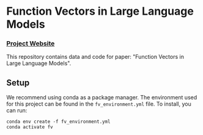 # Function Vectors in Large Language Models
### [Project Website](https://functions.baulab.info)

This repository contains data and code for paper: "Function Vectors in Large Language Models".
<!-- 
<p align="center">
<img src="fv_overview.png" style="width:80%;"/>
</p> -->

## Setup

We recommend using conda as a package manager. 
The environment used for this project can be found in the `fv_environment.yml` file.
To install, you can run: 
```
conda env create -f fv_environment.yml
conda activate fv
```



<!-- ## Citing our work
The preprint can be cited as follows

```bibtex
@article{todd2023function,
    title={Function Vectors in Large Language Models}, 
    author={Eric Todd and Millicent L. Li and Arnab Sen Sharma and Aaron Mueller and Byron C. Wallace and David Bau},
    year={2023},
    eprint={},
    archivePrefix={arXiv},
    primaryClass={cs.CL}
} -->
